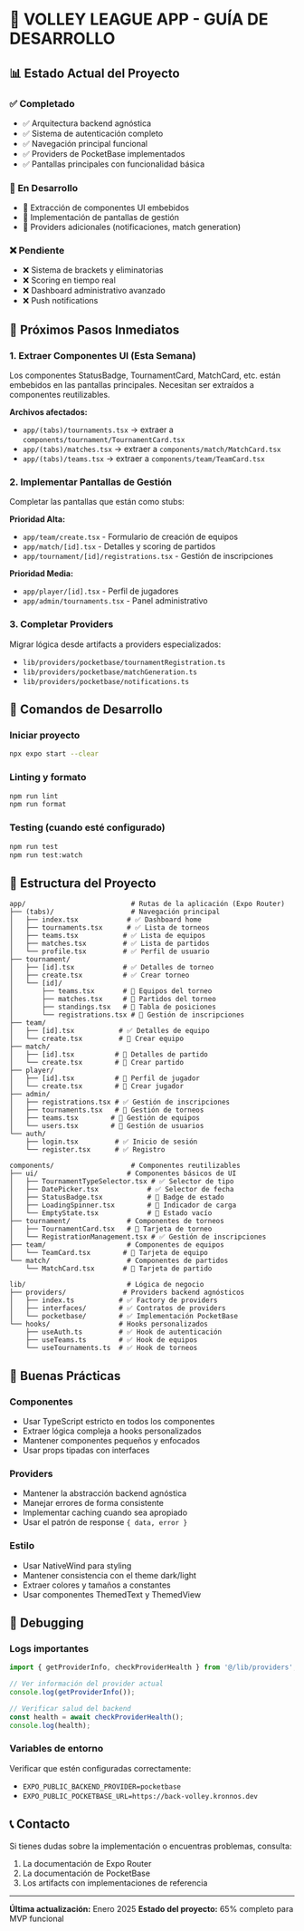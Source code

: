 # 🏐 VOLLEY LEAGUE APP - GUÍA DE DESARROLLO

## 📊 Estado Actual del Proyecto

### ✅ Completado
- ✅ Arquitectura backend agnóstica
- ✅ Sistema de autenticación completo
- ✅ Navegación principal funcional
- ✅ Providers de PocketBase implementados
- ✅ Pantallas principales con funcionalidad básica

### 🚧 En Desarrollo
- 🔄 Extracción de componentes UI embebidos
- 🔄 Implementación de pantallas de gestión
- 🔄 Providers adicionales (notificaciones, match generation)

### ❌ Pendiente
- ❌ Sistema de brackets y eliminatorias
- ❌ Scoring en tiempo real
- ❌ Dashboard administrativo avanzado
- ❌ Push notifications

## 🎯 Próximos Pasos Inmediatos

### 1. Extraer Componentes UI (Esta Semana)
Los componentes StatusBadge, TournamentCard, MatchCard, etc. están embebidos en las pantallas principales. Necesitan ser extraídos a componentes reutilizables.

**Archivos afectados:**
- `app/(tabs)/tournaments.tsx` → extraer a `components/tournament/TournamentCard.tsx`
- `app/(tabs)/matches.tsx` → extraer a `components/match/MatchCard.tsx`
- `app/(tabs)/teams.tsx` → extraer a `components/team/TeamCard.tsx`

### 2. Implementar Pantallas de Gestión
Completar las pantallas que están como stubs:

**Prioridad Alta:**
- `app/team/create.tsx` - Formulario de creación de equipos
- `app/match/[id].tsx` - Detalles y scoring de partidos
- `app/tournament/[id]/registrations.tsx` - Gestión de inscripciones

**Prioridad Media:**
- `app/player/[id].tsx` - Perfil de jugadores
- `app/admin/tournaments.tsx` - Panel administrativo

### 3. Completar Providers
Migrar lógica desde artifacts a providers especializados:

- `lib/providers/pocketbase/tournamentRegistration.ts`
- `lib/providers/pocketbase/matchGeneration.ts`
- `lib/providers/pocketbase/notifications.ts`

## 🔧 Comandos de Desarrollo

### Iniciar proyecto
```bash
npx expo start --clear
```

### Linting y formato
```bash
npm run lint
npm run format
```

### Testing (cuando esté configurado)
```bash
npm run test
npm run test:watch
```

## 📁 Estructura del Proyecto

```
app/                          # Rutas de la aplicación (Expo Router)
├── (tabs)/                   # Navegación principal
│   ├── index.tsx            # ✅ Dashboard home
│   ├── tournaments.tsx      # ✅ Lista de torneos
│   ├── teams.tsx           # ✅ Lista de equipos
│   ├── matches.tsx         # ✅ Lista de partidos
│   └── profile.tsx         # ✅ Perfil de usuario
├── tournament/
│   ├── [id].tsx            # ✅ Detalles de torneo
│   ├── create.tsx          # ✅ Crear torneo
│   └── [id]/
│       ├── teams.tsx       # 🚧 Equipos del torneo
│       ├── matches.tsx     # 🚧 Partidos del torneo
│       ├── standings.tsx   # 🚧 Tabla de posiciones
│       └── registrations.tsx # 🚧 Gestión de inscripciones
├── team/
│   ├── [id].tsx           # ✅ Detalles de equipo
│   └── create.tsx         # 🚧 Crear equipo
├── match/
│   ├── [id].tsx          # 🚧 Detalles de partido
│   └── create.tsx        # 🚧 Crear partido
├── player/
│   ├── [id].tsx          # 🚧 Perfil de jugador
│   └── create.tsx        # 🚧 Crear jugador
├── admin/
│   ├── registrations.tsx # ✅ Gestión de inscripciones
│   ├── tournaments.tsx   # 🚧 Gestión de torneos
│   ├── teams.tsx        # 🚧 Gestión de equipos
│   └── users.tsx        # 🚧 Gestión de usuarios
└── auth/
    ├── login.tsx         # ✅ Inicio de sesión
    └── register.tsx      # ✅ Registro

components/                   # Componentes reutilizables
├── ui/                      # Componentes básicos de UI
│   ├── TournamentTypeSelector.tsx # ✅ Selector de tipo
│   ├── DatePicker.tsx            # ✅ Selector de fecha
│   ├── StatusBadge.tsx           # 🚧 Badge de estado
│   ├── LoadingSpinner.tsx        # 🚧 Indicador de carga
│   └── EmptyState.tsx            # 🚧 Estado vacío
├── tournament/              # Componentes de torneos
│   ├── TournamentCard.tsx   # 🚧 Tarjeta de torneo
│   └── RegistrationManagement.tsx # ✅ Gestión de inscripciones
├── team/                    # Componentes de equipos
│   └── TeamCard.tsx        # 🚧 Tarjeta de equipo
└── match/                   # Componentes de partidos
    └── MatchCard.tsx       # 🚧 Tarjeta de partido

lib/                         # Lógica de negocio
├── providers/              # Providers backend agnósticos
│   ├── index.ts           # ✅ Factory de providers
│   ├── interfaces/        # ✅ Contratos de providers
│   └── pocketbase/        # ✅ Implementación PocketBase
└── hooks/                 # Hooks personalizados
    ├── useAuth.ts         # ✅ Hook de autenticación
    ├── useTeams.ts        # ✅ Hook de equipos
    └── useTournaments.ts  # ✅ Hook de torneos
```

## 🎯 Buenas Prácticas

### Componentes
- Usar TypeScript estricto en todos los componentes
- Extraer lógica compleja a hooks personalizados
- Mantener componentes pequeños y enfocados
- Usar props tipadas con interfaces

### Providers
- Mantener la abstracción backend agnóstica
- Manejar errores de forma consistente
- Implementar caching cuando sea apropiado
- Usar el patrón de response `{ data, error }`

### Estilo
- Usar NativeWind para styling
- Mantener consistencia con el theme dark/light
- Extraer colores y tamaños a constantes
- Usar componentes ThemedText y ThemedView

## 🐛 Debugging

### Logs importantes
```typescript
import { getProviderInfo, checkProviderHealth } from '@/lib/providers';

// Ver información del provider actual
console.log(getProviderInfo());

// Verificar salud del backend
const health = await checkProviderHealth();
console.log(health);
```

### Variables de entorno
Verificar que estén configuradas correctamente:
- `EXPO_PUBLIC_BACKEND_PROVIDER=pocketbase`
- `EXPO_PUBLIC_POCKETBASE_URL=https://back-volley.kronnos.dev`

## 📞 Contacto

Si tienes dudas sobre la implementación o encuentras problemas, consulta:
1. La documentación de Expo Router
2. La documentación de PocketBase
3. Los artifacts con implementaciones de referencia

---

**Última actualización:** Enero 2025
**Estado del proyecto:** 65% completo para MVP funcional
